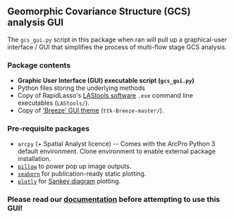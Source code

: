 ## Geomorphic Covariance Structure (GCS) analysis GUI
The `gcs_gui.py` script in this package when ran will pull up a graphical-user interface / GUI that simplifies the
process of multi-flow stage GCS analysis.

### Package contents
- **Graphic User Interface (GUI) executable script (`gcs_gui.py`)**
- Python files storing the underlying methods
- Copy of RapidLasso's [LAStools software](http://lastools.org/) `.exe` command line executables (`LAStools/`).
- Copy of ['Breeze' GUI theme](https://github.com/MaxPerl/ttk-Breeze) (`ttk-Breeze-master/`).

### Pre-requisite packages
- `arcpy` (+ Spatial Analyst licence) -- Comes with the ArcPro Python 3 default environment. 
  Clone environment to enable external package installation. 
- [`pillow`](https://python-pillow.org/) to power pop up image outputs.
- [`seaborn`](https://seaborn.pydata.org/) for publication-ready static plotting.
- [`plotly`](https://plotly.com/) for [Sankey diagram](https://plotly.com/python/sankey-diagram/) plotting.

### **Please read our [documentation](https://gcs-gui-documentation.readthedocs.io) before attempting to use this GUI!**
